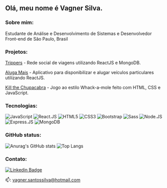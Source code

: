 ## Olá, meu nome é Vagner Silva.


### Sobre mim:
Estudante de Análise e Desenvolvimento de Sistemas e Desenvolvedor Front-end de São Paulo, Brasil

### Projetos:

[Trippers](https://github.com/taisforsini/trippers-client) - Rede social de viagens utilizando ReactJS e MongoDB.

[Aluga Mais](https://github.com/vagnerassilva/aluga-mais-2/tree/vagner) - Aplicativo para disponibilizar e alugar veículos particulares utilizando ReactJS.

[Kill the Chupacabra](https://github.com/vagnerassilva/project-kill-the-chupacabra-js-game) - Jogo ao estilo Whack-a-mole feito com HTML, CSS e JavaScript.

### Tecnologias:

![JavaScript](https://img.shields.io/badge/JavaScript-F7DF1E?style=for-the-badge&logo=javascript&logoColor=black)
![React.JS](https://img.shields.io/badge/React-20232A?style=for-the-badge&logo=react&logoColor=61DAFB)
![HTML5](https://img.shields.io/badge/HTML5-E34F26?style=for-the-badge&logo=html5&logoColor=white)
![CSS3](https://img.shields.io/badge/CSS3-1572B6?style=for-the-badge&logo=css3&logoColor=white)
![Bootstrap](https://img.shields.io/badge/Bootstrap-563D7C?style=for-the-badge&logo=bootstrap&logoColor=white)
![Sass](https://img.shields.io/badge/Sass-CC6699?style=for-the-badge&logo=sass&logoColor=white)
![Node.JS](https://img.shields.io/badge/Node.js-339933?style=for-the-badge&logo=nodedotjs&logoColor=white)
![Express.JS](https://img.shields.io/badge/Express.js-000000?style=for-the-badge&logo=express&logoColor=white)
![MongoDB](https://img.shields.io/badge/MongoDB-4EA94B?style=for-the-badge&logo=mongodb&logoColor=white)

### GitHub status: 

![Anurag's GitHub stats](https://github-readme-stats.vercel.app/api?username=vagnerassilva&hide=stars,issues)
![Top Langs](https://github-readme-stats.vercel.app/api/top-langs/?username=vagnerassilva&layout=compact)

### Contato:

[![Linkedin Badge](https://img.shields.io/badge/LinkedIn-0077B5?style=for-the-badge&logo=linkedin&logoColor=white)](https://www.linkedin.com/in/vagnerassilva/)

📫: vagner.santossilva@hotmail.com
